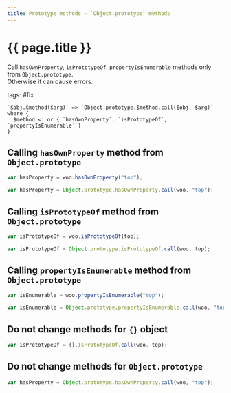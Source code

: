```yaml
---
title: Prototype methods ⇒ `Object.prototype` methods
---
```


# {{ page.title }}

Call `hasOwnProperty`, `isPrototypeOf`, `propertyIsEnumerable` methods only from `Object.prototype`.\
Otherwise it can cause errors.

tags: #fix

```grit
`$obj.$method($arg)` => `Object.prototype.$method.call($obj, $arg)` where {
  $method <: or { `hasOwnProperty`, `isPrototypeOf`, `propertyIsEnumerable` }
}
```

## Calling `hasOwnProperty` method from `Object.prototype`

```javascript
var hasProperty = woo.hasOwnProperty("top");
```

```typescript
var hasProperty = Object.prototype.hasOwnProperty.call(woo, "top");
```

## Calling `isPrototypeOf` method from `Object.prototype`

```javascript
var isPrototypeOf = woo.isPrototypeOf(top);
```

```typescript
var isPrototypeOf = Object.prototype.isPrototypeOf.call(woo, top);
```

## Calling `propertyIsEnumerable` method from `Object.prototype`

```javascript
var isEnumerable = woo.propertyIsEnumerable("top");
```

```typescript
var isEnumerable = Object.prototype.propertyIsEnumerable.call(woo, "top");
```

## Do not change methods for `{}` object

```javascript
var isPrototypeOf = {}.isPrototypeOf.call(woo, top);
```

## Do not change methods for `Object.prototype`

```javascript
var hasProperty = Object.prototype.hasOwnProperty.call(woo, "top");
```
